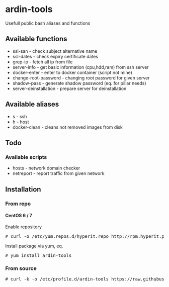 # ardin-tools

Usefull public bash aliases and functions

## Available functions

* ssl-san - check subject alternative name
* ssl-dates - check expiry certificate dates
* grep-ip - fetch all ip from file
* server-info - get basic information (cpu,hdd,ram) from ssh server
* docker-enter - enter to docker container (script not mine)
* change-root-password - changing root password for given server
* shadow-pass - generate shadow password (eq. for pillar needs)
* server-deinstallation - prepare server for deinstallation

## Available aliases

* s - ssh
* h - host
* docker-clean - cleans not removed images from disk

## Todo

### Available scripts
* hosts - network domain checker
* netreport - report traffic from given network

## Installation

### From repo

#### CentOS 6 / 7
Enable repository
<pre>
# curl -o /etc/yum.repos.d/hyperit.repo http://rpm.hyperit.pl/yum/hyperit.repo
</pre>

Install package via yum, eq.
<pre>
# yum install ardin-tools
</pre>

### From source
<pre>
# curl -k -o /etc/profile.d/ardin-tools https://raw.githubusercontent.com/ardin/ardin-tools/master/SOURCES/etc/profile.d/ardin-tools.sh
</pre>

